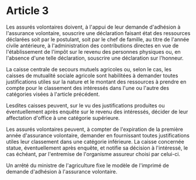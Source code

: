 # Article 3

Les assurés volontaires doivent, à l'appui de leur demande d'adhésion à l'assurance volontaire, souscrire une déclaration faisant état des ressources déclarées soit par le postulant, soit par le chef de famille, au titre de l'année civile antérieure, à l'administration des contributions directes en vue de l'établissement de l'impôt sur le revenu des personnes physiques ou, en l'absence d'une telle déclaration, souscrire une déclaration sur l'honneur.

La caisse centrale de secours mutuels agricoles ou, selon le cas, les caisses de mutualité sociale agricole sont habilitées à demander toutes justifications utiles sur la nature et le montant des ressources à prendre en compte pour le classement des intéressés dans l'une ou l'autre des catégories visées à l'article précédent.

Lesdites caisses peuvent, sur le vu des justifications produites ou éventuellement après enquête sur le revenu des intéressés, décider de leur affectation d'office à une catégorie supérieure.

Les assurés volontaires peuvent, à compter de l'expiration de la première année d'assurance volontaire, demander en fournissant toutes justifications utiles leur classement dans une catégorie inférieure. La caisse concernée statue, éventuellement après enquête, et notifie sa décision à l'intéressé, le cas échéant, par l'entremise de l'organisme assureur choisi par celui-ci.

Un arrêté du ministre de l'agriculture fixe le modèle de l'imprimé de demande d'adhésion à l'assurance volontaire.
